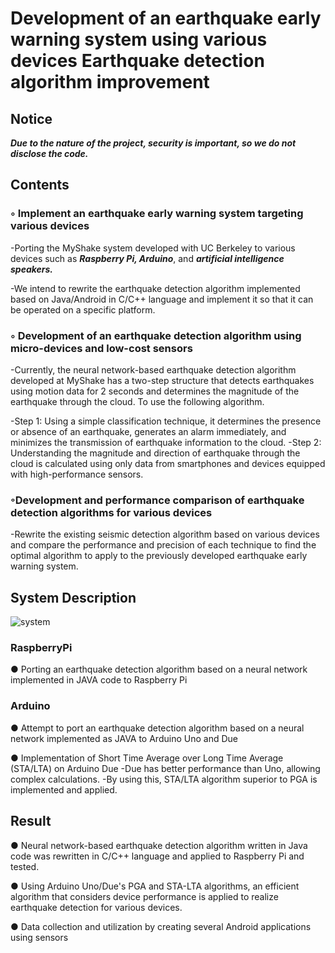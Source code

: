 # Development of an earthquake early warning system using various devices Earthquake detection algorithm improvement

## Notice
***Due to the nature of the project, security is important, so we do not disclose the code.***


## Contents

### ◦ Implement an earthquake early warning system targeting various devices
  -Porting the MyShake system developed with UC Berkeley to various devices such as ***Raspberry Pi, Arduino***, and ***artificial intelligence speakers.***
  
 -We intend to rewrite the earthquake detection algorithm implemented based on Java/Android in C/C++ language and implement it so that it can be operated on a specific platform.

### ◦ Development of an earthquake detection algorithm using micro-devices and low-cost sensors
 -Currently, the neural network-based earthquake detection algorithm developed at MyShake has a two-step structure that detects earthquakes using motion data for 2 seconds and determines the magnitude of the earthquake through the cloud. To use the following algorithm.
 
   -Step 1: Using a simple classification technique, it determines the presence or absence of an earthquake, generates an alarm immediately, and minimizes the transmission of earthquake information to the cloud.
   -Step 2: Understanding the magnitude and direction of earthquake through the cloud is calculated using only data from smartphones and devices equipped with high-performance sensors.
   
### ◦Development and performance comparison of earthquake detection algorithms for various devices

 -Rewrite the existing seismic detection algorithm based on various devices and compare the performance and precision of each technique to find the optimal algorithm to apply to the previously developed earthquake early warning system.

## System Description

![system](./img/system.jpg ) 

### RaspberryPi

● Porting an earthquake detection algorithm based on a neural network implemented in JAVA code to Raspberry Pi

### Arduino

● Attempt to port an earthquake detection algorithm based on a neural network implemented as JAVA to Arduino Uno and Due

● Implementation of Short Time Average over Long Time Average (STA/LTA) on Arduino Due
   -Due has better performance than Uno, allowing complex calculations.
   -By using this, STA/LTA algorithm superior to PGA is implemented and applied.

## Result

● Neural network-based earthquake detection algorithm written in Java code was rewritten in C/C++ language and applied to Raspberry Pi and tested.

● Using Arduino Uno/Due's PGA and STA-LTA algorithms, an efficient algorithm that considers device performance is applied to realize earthquake detection for various devices.

● Data collection and utilization by creating several Android applications using sensors
